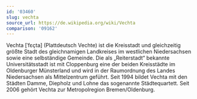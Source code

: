 ```yaml
---
id: '03460'
slug: vechta
source_url: https://de.wikipedia.org/wiki/Vechta
comparison: '09162'
---
```


Vechta [ˈfɛçta] (Plattdeutsch Vechte) ist die Kreisstadt und gleichzeitig größte Stadt des gleichnamigen Landkreises im westlichen Niedersachsen sowie eine selbständige Gemeinde. Die als „Reiterstadt“ bekannte Universitätsstadt ist mit Cloppenburg eine der beiden Kreisstädte im Oldenburger Münsterland und wird in der Raumordnung des Landes Niedersachsen als Mittelzentrum geführt. Seit 1994 bildet Vechta mit den Städten Damme, Diepholz und Lohne das sogenannte Städtequartett. Seit 2006 gehört Vechta zur Metropolregion Bremen/Oldenburg.
